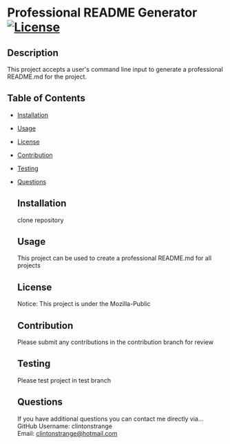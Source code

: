 # Professional README Generator [![License](https://img.shields.io/badge/License-Mozilla-Public-informational.svg)](https://opensource.org/licenses/Apache-2.0)
  
  ## Description
  This project accepts a user's command line input to generate a professional README.md for the project.

  ## Table of Contents
* [Installation](#installation)  
* [Usage](#usage)  
* [License](#license)  
* [Contribution](#contribution)  
* [Testing](#testing)  
* [Questions](#questions)
  ## Installation
  clone repository

  ## Usage
  This project can be used to create a professional README.md for all projects
  
  ## License
  Notice: This project is under the Mozilla-Public
  
  ## Contribution
  Please submit any contributions in the contribution branch for review

  ## Testing
  Please test project in test branch

  ## Questions
  If you have additional questions you can contact me directly via...  
  GitHub Username: clintonstrange     
  Email: clintonstrange@hotmail.com
  
